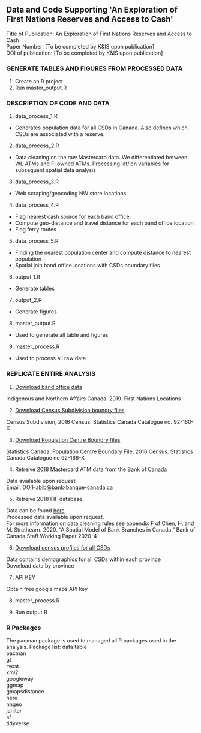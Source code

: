 ## Data and Code Supporting 'An Exploration of First Nations Reserves and Access to Cash'

Title of Publication: An Exploration of First Nations Reserves and Access to Cash  
Paper Number: [To be completed by K&IS upon publication]  
DOI of publication: [To be completed by K&IS upon publication]

### GENERATE TABLES AND FIGURES FROM PROCESSED DATA

1. Create an R project
2. Run master_output.R

### DESCRIPTION OF CODE AND DATA
1. data_process_1.R
* Generates population data for all CSDs in Canada. Also defines which CSDs are associated with a reserve. 
2. data_process_2.R
* Data cleaning on the raw Mastercard data. We differentiated between WL ATMs and FI owned ATMs. Processing lat/lon variables for subsequent spatial data analysis  
3. data_process_3.R
* Web scraping/geocoding NW store locations
4. data_process_4.R
* Flag nearest cash source for each band office. 
* Compute geo-distance and travel distance for each band office location
* Flag ferry routes 
5. data_process_5.R
* Finding the nearest population center and compute distance to nearest population
* Spatial join band office locations with CSDs boundary files
6. output_1.R
* Generate tables
7. output_2.R
* Generate figures
8. master_output.R
* Used to generate all table and figures
9. master_process.R
* Used to process all raw data
### REPLICATE ENTIRE ANALYSIS 

1. [Download band office data](https://open.canada.ca/data/en/dataset/b6567c5c-8339-4055-99fa-63f92114d9e4)

Indigenous and Northern Affairs Canada. 2019. First Nations Locations

2. [Download Census Subdivision boundry files](https://www12.statcan.gc.ca/census-recensement/2011/geo/bound-limit/bound-limit-2016-eng.cfm)

Census Subdivision, 2016 Census. Statistics Canada Catalogue no. 92-160-X

3. [Download Population Centre Boundry files](https://www12.statcan.gc.ca/census-recensement/2011/geo/bound-limit/bound-limit-2016-eng.cfm)

Statistics Canada. Population Centre Boundary File, 2016 Census. Statistics Canada Catalogue no 92-166-X

4. Retreive 2018 Mastercard ATM data from the Bank of Canada
 
Data available upon request  
Email: DO'Habib@bank-banque-canada.ca

5. Retreive 2018 FIF database

Data can be found [here](https://www.payments.ca/our-directories/financial-institutions-branch-directory)  
Processed data available upon request.  
For more information on data cleaning rules see appendix F of Chen, H. and M. Strathearn. 2020. “A Spatial Model of Bank Branches in Canada.” Bank of Canada Staff Working Paper 2020-4

6. [Download census profiles for all CSDs](https://www12.statcan.gc.ca/census-recensement/2016/dp-pd/prof/details/page_Download-Telecharger.cfm?Lang=E&Tab=1&Geo1=CSD&Code1=59&Geo2=PR&Code2=01&SearchText=&SearchType=Begins&SearchPR=01&B1=All&TABID=1&type=0)

Data contains demographics for all CSDs within each province  
Download data by province

7. API KEY

Obtain free google maps API key

8. master_process.R

9. Run output.R

### R Packages

The pacman package is used to managed all R packages used in the analysis. Package list: 
data.table  
pacman  
gt  
rvest  
xml2  
googleway  
ggmap  
gmapsdistance  
here  
nngeo  
janitor  
sf  
tidyverse
